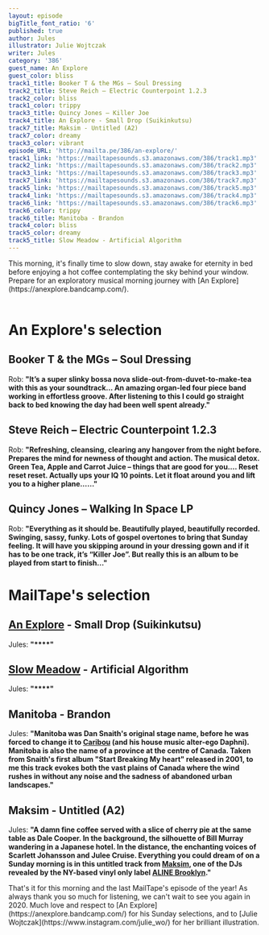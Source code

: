 ```yaml
---
layout: episode
bigTitle_font_ratio: '6'
published: true
author: Jules
illustrator: Julie Wojtczak
writer: Jules
category: '386'
guest_name: An Explore
guest_color: bliss
track1_title: Booker T & the MGs – Soul Dressing
track2_title: Steve Reich – Electric Counterpoint 1.2.3
track2_color: bliss
track1_color: trippy
track3_title: Quincy Jones – Killer Joe
track4_title: An Explore - Small Drop (Suikinkutsu)
track7_title: Maksim - Untitled (A2)
track7_color: dreamy
track3_color: vibrant
episode_URL: 'http://mailta.pe/386/an-explore/'
track1_link: 'https://mailtapesounds.s3.amazonaws.com/386/track1.mp3'
track2_link: 'https://mailtapesounds.s3.amazonaws.com/386/track2.mp3'
track3_link: 'https://mailtapesounds.s3.amazonaws.com/386/track3.mp3'
track7_link: 'https://mailtapesounds.s3.amazonaws.com/386/track7.mp3'
track5_link: 'https://mailtapesounds.s3.amazonaws.com/386/track5.mp3'
track4_link: 'https://mailtapesounds.s3.amazonaws.com/386/track4.mp3'
track6_link: 'https://mailtapesounds.s3.amazonaws.com/386/track6.mp3'
track6_color: trippy
track6_title: Manitoba - Brandon
track4_color: bliss
track5_color: dreamy
track5_title: Slow Meadow - Artificial Algorithm
---
```

<p id="introduction"> This morning, it's finally time to slow down, stay awake for eternity in bed before enjoying a hot coffee contemplating the sky behind your window. Prepare for an exploratory musical morning journey with [An Explore](https://anexplore.bandcamp.com/).
<br><br>

</p>


# An Explore's selection


## Booker T & the MGs – Soul Dressing
Rob: **"**It’s a super slinky bossa nova slide-out-from-duvet-to-make-tea with this as your soundtrack... An amazing organ-led four piece band working in effortless groove. After listening to this I could go straight back to bed knowing the day had been well spent already.**"**

## Steve Reich – Electric Counterpoint 1.2.3
Rob: **"**Refreshing, cleansing, clearing any hangover from the night before. Prepares the mind for newness of thought and action. The musical detox. Green Tea, Apple and Carrot Juice – things that are good for you…. Reset reset reset. Actually ups your IQ 10 points. Let it float around you and lift you to a higher plane……**"**

## Quincy Jones – Walking In Space LP
Rob: **"**Everything as it should be. Beautifully played, beautifully recorded. Swinging, sassy, funky. Lots of gospel overtones to bring that Sunday feeling. It will have you skipping around in your dressing gown and if it has to be one track, it’s “Killer Joe”. But really this is an album to be played from start to finish…**"**


# MailTape's selection

## [An Explore](https://anexplore.bandcamp.com/) - Small Drop (Suikinkutsu)
Jules: **"****"**

## [Slow Meadow](https://slowmeadow.bandcamp.com/) - Artificial Algorithm
Jules: **"****"**

## Manitoba - Brandon
Jules: **"**Manitoba was Dan Snaith's original stage name, before he was forced to change it to [Caribou](https://caribouband.bandcamp.com/) (and his house music alter-ego Daphni). Manitoba is also the name of a province at the centre of Canada. Taken from Snaith's first album "Start Breaking My heart" released in 2001, to me this track evokes both the vast plains of Canada where the wind rushes in without any noise and the sadness of abandoned urban landscapes.**"**

## Maksim - Untitled (A2)
Jules: **"**A damn fine coffee served with a slice of cherry pie at the same table as Dale Cooper. In the background, the silhouette of Bill Murray wandering in a Japanese hotel. In the distance, the enchanting voices of Scarlett Johansson and Julee Cruise. Everything you could dream of on a Sunday morning is in this untitled track from [Maksim](https://www.facebook.com/maksimresolute/), one of the DJs revealed by the NY-based vinyl only label [ALINE Brooklyn](https://www.facebook.com/alinebrooklynn/).**"**


<p id="outroduction">That's it for this morning and the last MailTape's episode of the year! As always thank you so much for listening, we can't wait to see you again in 2020. Much love and respect to [An Explore](https://anexplore.bandcamp.com/) for his Sunday selections, and to [Julie Wojtczak](https://www.instagram.com/julie_wo/) for her brilliant illustration.</p>
